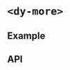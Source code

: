 # `<dy-more>`

## Example

<gbp-example
  name="dy-more"
  props='{"style": "width: 300px;", "maxHeight": "100px"}'
  html='Proident tempor non cillum Lorem. Mollit dolore exercitation ipsum commodo id et culpa proident consectetur. Amet quis mollit Lorem in reprehenderit fugiat minim proident ut. Qui commodo non cillum amet cupidatat voluptate quis ea est.'
  src="https://esm.sh/duoyun-ui/elements/more"></gbp-example>

## API

<gbp-api name="dy-more" src="/src/elements/more.ts"></gbp-api>
